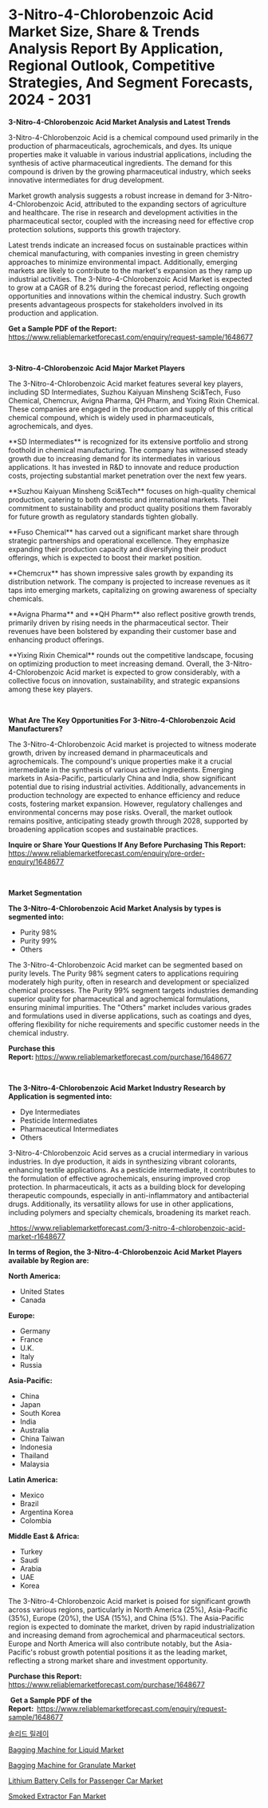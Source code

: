 <p><h1>3-Nitro-4-Chlorobenzoic Acid Market Size, Share & Trends Analysis Report By Application, Regional Outlook, Competitive Strategies, And Segment Forecasts, 2024 - 2031</h1></p><p><strong>3-Nitro-4-Chlorobenzoic Acid Market Analysis and Latest Trends</strong></p>
<p><p>3-Nitro-4-Chlorobenzoic Acid is a chemical compound used primarily in the production of pharmaceuticals, agrochemicals, and dyes. Its unique properties make it valuable in various industrial applications, including the synthesis of active pharmaceutical ingredients. The demand for this compound is driven by the growing pharmaceutical industry, which seeks innovative intermediates for drug development.</p><p>Market growth analysis suggests a robust increase in demand for 3-Nitro-4-Chlorobenzoic Acid, attributed to the expanding sectors of agriculture and healthcare. The rise in research and development activities in the pharmaceutical sector, coupled with the increasing need for effective crop protection solutions, supports this growth trajectory. </p><p>Latest trends indicate an increased focus on sustainable practices within chemical manufacturing, with companies investing in green chemistry approaches to minimize environmental impact. Additionally, emerging markets are likely to contribute to the market's expansion as they ramp up industrial activities. The 3-Nitro-4-Chlorobenzoic Acid Market is expected to grow at a CAGR of 8.2% during the forecast period, reflecting ongoing opportunities and innovations within the chemical industry. Such growth presents advantageous prospects for stakeholders involved in its production and application.</p></p>
<p><strong>Get a Sample PDF of the Report:&nbsp;</strong> <a href="https://www.reliablemarketforecast.com/enquiry/request-sample/1648677?utm_campaign=1080&utm_medium=2&utm_source=Github&utm_content=ia&utm_term=15102024&utm_id=3-nitro-4-chlorobenzoic-acid">https://www.reliablemarketforecast.com/enquiry/request-sample/1648677</a></p>
<p>&nbsp;</p>
<p><strong>3-Nitro-4-Chlorobenzoic Acid Major Market Players</strong></p>
<p><p>The 3-Nitro-4-Chlorobenzoic Acid market features several key players, including SD Intermediates, Suzhou Kaiyuan Minsheng Sci&Tech, Fuso Chemical, Chemcrux, Avigna Pharma, QH Pharm, and Yixing Rixin Chemical. These companies are engaged in the production and supply of this critical chemical compound, which is widely used in pharmaceuticals, agrochemicals, and dyes.</p><p>**SD Intermediates** is recognized for its extensive portfolio and strong foothold in chemical manufacturing. The company has witnessed steady growth due to increasing demand for its intermediates in various applications. It has invested in R&D to innovate and reduce production costs, projecting substantial market penetration over the next few years.</p><p>**Suzhou Kaiyuan Minsheng Sci&Tech** focuses on high-quality chemical production, catering to both domestic and international markets. Their commitment to sustainability and product quality positions them favorably for future growth as regulatory standards tighten globally.</p><p>**Fuso Chemical** has carved out a significant market share through strategic partnerships and operational excellence. They emphasize expanding their production capacity and diversifying their product offerings, which is expected to boost their market position.</p><p>**Chemcrux** has shown impressive sales growth by expanding its distribution network. The company is projected to increase revenues as it taps into emerging markets, capitalizing on growing awareness of specialty chemicals.</p><p>**Avigna Pharma** and **QH Pharm** also reflect positive growth trends, primarily driven by rising needs in the pharmaceutical sector. Their revenues have been bolstered by expanding their customer base and enhancing product offerings.</p><p>**Yixing Rixin Chemical** rounds out the competitive landscape, focusing on optimizing production to meet increasing demand. Overall, the 3-Nitro-4-Chlorobenzoic Acid market is expected to grow considerably, with a collective focus on innovation, sustainability, and strategic expansions among these key players.</p></p>
<p>&nbsp;</p>
<p><strong>What Are The Key Opportunities For 3-Nitro-4-Chlorobenzoic Acid Manufacturers?</strong></p>
<p><p>The 3-Nitro-4-Chlorobenzoic Acid market is projected to witness moderate growth, driven by increased demand in pharmaceuticals and agrochemicals. The compound's unique properties make it a crucial intermediate in the synthesis of various active ingredients. Emerging markets in Asia-Pacific, particularly China and India, show significant potential due to rising industrial activities. Additionally, advancements in production technology are expected to enhance efficiency and reduce costs, fostering market expansion. However, regulatory challenges and environmental concerns may pose risks. Overall, the market outlook remains positive, anticipating steady growth through 2028, supported by broadening application scopes and sustainable practices.</p></p>
<p><strong>Inquire or Share Your Questions If Any Before Purchasing This Report:</strong> <a href="https://www.reliablemarketforecast.com/enquiry/pre-order-enquiry/1648677?utm_campaign=1080&utm_medium=2&utm_source=Github&utm_content=ia&utm_term=15102024&utm_id=3-nitro-4-chlorobenzoic-acid">https://www.reliablemarketforecast.com/enquiry/pre-order-enquiry/1648677</a></p>
<p>&nbsp;</p>
<p><strong>Market Segmentation</strong></p>
<p><strong>The 3-Nitro-4-Chlorobenzoic Acid Market Analysis by types is segmented into:</strong></p>
<p><ul><li>Purity 98%</li><li>Purity 99%</li><li>Others</li></ul></p>
<p><p>The 3-Nitro-4-Chlorobenzoic Acid market can be segmented based on purity levels. The Purity 98% segment caters to applications requiring moderately high purity, often in research and development or specialized chemical processes. The Purity 99% segment targets industries demanding superior quality for pharmaceutical and agrochemical formulations, ensuring minimal impurities. The "Others" market includes various grades and formulations used in diverse applications, such as coatings and dyes, offering flexibility for niche requirements and specific customer needs in the chemical industry.</p></p>
<p><strong>Purchase this Report:&nbsp;</strong><a href="https://www.reliablemarketforecast.com/purchase/1648677?utm_campaign=1080&utm_medium=2&utm_source=Github&utm_content=ia&utm_term=15102024&utm_id=3-nitro-4-chlorobenzoic-acid">https://www.reliablemarketforecast.com/purchase/1648677</a></p>
<p>&nbsp;</p>
<p><strong>The 3-Nitro-4-Chlorobenzoic Acid Market Industry Research by Application is segmented into:</strong></p>
<p><ul><li>Dye Intermediates</li><li>Pesticide Intermediates</li><li>Pharmaceutical Intermediates</li><li>Others</li></ul></p>
<p><p>3-Nitro-4-Chlorobenzoic Acid serves as a crucial intermediary in various industries. In dye production, it aids in synthesizing vibrant colorants, enhancing textile applications. As a pesticide intermediate, it contributes to the formulation of effective agrochemicals, ensuring improved crop protection. In pharmaceuticals, it acts as a building block for developing therapeutic compounds, especially in anti-inflammatory and antibacterial drugs. Additionally, its versatility allows for use in other applications, including polymers and specialty chemicals, broadening its market reach.</p></p>
<p><a href="https://www.reliablemarketforecast.com/3-nitro-4-chlorobenzoic-acid-market-r1648677?utm_campaign=1080&utm_medium=2&utm_source=Github&utm_content=ia&utm_term=15102024&utm_id=3-nitro-4-chlorobenzoic-acid">&nbsp;https://www.reliablemarketforecast.com/3-nitro-4-chlorobenzoic-acid-market-r1648677</a></p>
<p><strong>In terms of Region, the 3-Nitro-4-Chlorobenzoic Acid Market Players available by Region are:</strong></p>
<p>
    <p> <strong> North America: </strong>
        <ul>
            <li>United States</li>
            <li>Canada</li>
        </ul>
        </p> 
    <p> <strong> Europe: </strong>
        <ul>
            <li>Germany</li>
            <li>France</li>
            <li>U.K.</li>
            <li>Italy</li>
            <li>Russia</li>
        </ul>
        </p> 
    <p> <strong> Asia-Pacific: </strong>
        <ul>
            <li>China</li>
            <li>Japan</li>
            <li>South Korea</li>
            <li>India</li>
            <li>Australia</li>
            <li>China Taiwan</li>
            <li>Indonesia</li>
            <li>Thailand</li>
            <li>Malaysia</li>
        </ul>
        </p> 
    <p> <strong> Latin America: </strong>
        <ul>
            <li>Mexico</li>
            <li>Brazil</li>
            <li>Argentina Korea</li>
            <li>Colombia</li>
        </ul>
        </p> 
    <p> <strong> Middle East & Africa: </strong>
        <ul>
            <li>Turkey</li>
            <li>Saudi</li>
            <li>Arabia</li>
            <li>UAE</li>
            <li>Korea</li>
        </ul>
    </p>
    </p>
<p><p>The 3-Nitro-4-Chlorobenzoic Acid market is poised for significant growth across various regions, particularly in North America (25%), Asia-Pacific (35%), Europe (20%), the USA (15%), and China (5%). The Asia-Pacific region is expected to dominate the market, driven by rapid industrialization and increasing demand from agrochemical and pharmaceutical sectors. Europe and North America will also contribute notably, but the Asia-Pacific's robust growth potential positions it as the leading market, reflecting a strong market share and investment opportunity.</p></p>
<p><strong>Purchase this Report: </strong><a href="https://www.reliablemarketforecast.com/purchase/1648677?utm_campaign=1080&utm_medium=2&utm_source=Github&utm_content=ia&utm_term=15102024&utm_id=3-nitro-4-chlorobenzoic-acid">https://www.reliablemarketforecast.com/purchase/1648677</a></p>
<p>&nbsp;<strong>Get a Sample PDF of the Report:&nbsp;&nbsp;</strong><a href="https://www.reliablemarketforecast.com/enquiry/request-sample/1648677?utm_campaign=1080&utm_medium=2&utm_source=Github&utm_content=ia&utm_term=15102024&utm_id=3-nitro-4-chlorobenzoic-acid">https://www.reliablemarketforecast.com/enquiry/request-sample/1648677</a></p>
<p><strong></strong></p>
<p><p><a href="https://github.com/sougarounis/Market-Research-Report-List-6/blob/main/426599718196.md?utm_campaign=1080&utm_medium=2&utm_source=Github&utm_content=ia&utm_term=15102024&utm_id=3-nitro-4-chlorobenzoic-acid">솔리드 릴레이</a></p><p><a href="https://www.linkedin.com/pulse/bagging-machine-liquid-momentum-charting-59-cagr-path-eitcc?trk=public_post_embed_feed-article-content&utm_campaign=1080&utm_medium=2&utm_source=Github&utm_content=ia&utm_term=15102024&utm_id=3-nitro-4-chlorobenzoic-acid">Bagging Machine for Liquid Market</a></p><p><a href="https://www.linkedin.com/pulse/bagging-machine-granulate-market-size-share-analysis-growth-6sztc?trk=public_post_embed_feed-article-content&utm_campaign=1080&utm_medium=2&utm_source=Github&utm_content=ia&utm_term=15102024&utm_id=3-nitro-4-chlorobenzoic-acid">Bagging Machine for Granulate Market</a></p><p><a href="https://github.com/anidillnagatat/Market-Research-Report-List-1/blob/main/lithium-battery-cells-for-passenger-car-market.md?utm_campaign=1080&utm_medium=2&utm_source=Github&utm_content=ia&utm_term=15102024&utm_id=3-nitro-4-chlorobenzoic-acid">Lithium Battery Cells for Passenger Car Market</a></p><p><a href="https://github.com/danyelltzmol/Market-Research-Report-List-1/blob/main/smoked-extractor-fan-market.md?utm_campaign=1080&utm_medium=2&utm_source=Github&utm_content=ia&utm_term=15102024&utm_id=3-nitro-4-chlorobenzoic-acid">Smoked Extractor Fan Market</a></p></p>